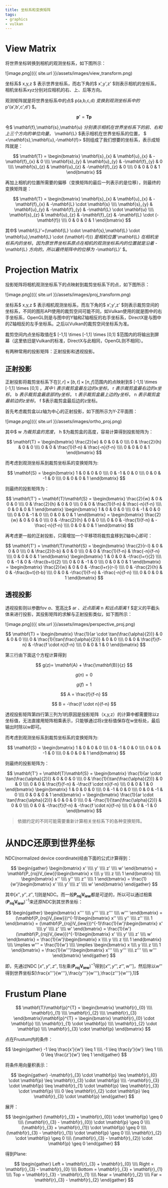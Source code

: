 ```yaml
---
title: 坐标系和变换矩阵
tags: 
- graphics
- vulkan
---
```


# View Matrix

将世界坐标转换到相机的观测坐标系，如下图所示：

<!--more-->

![image.png]({{ site.url }}/assets/images/view_transform.png)

坐标系$ x,y,z $ 表示世界坐标系，而右下角的$ x',y',z' $则表示相机的坐标系，相机坐标系xyz分别对应相机的右、上、后等方向。

观测矩阵就是将世界坐标系中的点$ p(a,b,c,d) $变换到观测坐标系中的$ p'(a',b',c',d') $。

$$ \mathbf{p'} = \mathbf{T}\mathbf{p} $$

令$ \mathbf{f},\mathbf{s},\mathbf{u} $分别表示相机在世界坐标系下的前、右和上三个方向的单位向量，$ \mathbf{L} $表示相机在世界坐标系的位置， $ <\mathbf{s},\mathbf{u},-\mathbf{f}> $则组成了我们想要的坐标系，表示成矩阵就是：

$$
\mathbf{T} = \begin{bmatrix}
\mathbf{s}_{x} & \mathbf{u}_{x} & -\mathbf{f}_{x} & 0 \\\\
\mathbf{s}_{y} & \mathbf{u}_{y} & -\mathbf{f}_{y} & 0 \\\\
\mathbf{s}_{z} & \mathbf{u}_{z} & -\mathbf{f}_{z} & 0 \\\\
0 & 0 & 0 & 1
\end{bmatrix} 
$$

再加上相机的位置所需要的偏移（变换矩阵的最后一列表示的是位移），则最终的变换矩阵是：

$$
\mathbf{T} = \begin{bmatrix}
\mathbf{s}_{x} & \mathbf{u}_{x} & -\mathbf{f}_{x} & -\mathbf{L} \cdot \mathbf{s} \\\\
\mathbf{s}_{y} & \mathbf{u}_{y} & -\mathbf{f}_{y} & -\mathbf{L} \cdot \mathbf{u} \\\\
\mathbf{s}_{z} & \mathbf{u}_{z} & -\mathbf{f}_{z} & -\mathbf{L} \cdot (-\mathbf{f}) \\\\
0 & 0 & 0 & 1
\end{bmatrix} 
$$

其中$ \mathbf{L}'=(\mathbf{L} \cdot \mathbf{s},\mathbf{L} \cdot \mathbf{u},\mathbf{L} \cdot (\mathbf{-f})) $是相机位置$ \mathbf{L} $在相机坐标系内的坐标，因为原世界坐标系原点在相机的观测坐标系内的位置就是沿着$ -\mathbf{L} $方向的，所以最终矩阵中的位移为$ -\mathbf{L}' $。

# Projection Matrix

投影矩阵将相机观测坐标系下的点映射到裁剪坐标系下的点，如下图所示：

![image.png]({{ site.url }}/assets/images/proj_transform.png)

坐标系$ x,y,z $ 表示相机观测坐标系，而左下角的$ x',y',z' $则表示裁剪空间的坐标系，不同的图形API使用的裁剪空间可能不同，如Vulkan使用的就是图中的右手坐标系，OpenGL则是与图中的Y轴和Z轴相反的右手坐标系，DirectX是与图中的Z轴相反的左手坐标系。之后以Vulkan的裁剪空间坐标系为准。

裁剪空间内点坐标取值在$ [-1,1] \times [-1,1] \times [0,1] $范围内的将输出到屏幕（这里依旧是Vulkan的标准，DirectX与此相同，OpenGL则不相同）。

有两种常用的投影矩阵：正射投影和透视投影。

## 正射投影

正射投影将裁剪坐标系下在$[l,r] \times [b,t] \times [n,f]$范围内的点映射到$ [-1,1] \times [-1,1] \times [0,1] $，其中$ l $表示裁剪盒最左边的x坐标，$ r $表示裁剪盒最右边的x坐标，$ b $表示裁剪盒最底部的y坐标，$ t $表示裁剪盒最上边的y坐标，$ n $表示裁剪盒最前边的z坐标，$ f $表示裁剪盒最后边的z坐标。

首先考虑裁剪盒以z轴为中心的正射投影，如下图所示为Y-Z平面图：

![image.png]({{ site.url }}/assets/images/ortho_proj.png)

其中$ w $为裁剪盒的宽度，$ h $为裁剪盒的高度，容易计算得到投影矩阵为：

$$
\mathbf{T} = \begin{bmatrix}
\frac{2}{w} & 0  & 0  & 0 \\\\
0 & \frac{2}{h} & 0 & 0 \\\\
0 & 0 & \frac{1}{f-n} & \frac{-n}{f-n} \\\\
0 & 0 & 0 & 1
\end{bmatrix} 
$$

而考虑到观测坐标系到裁剪坐标系的变换矩阵为:

$$
\mathbf{S} =  \begin{bmatrix}
1 & 0  & 0  & 0 \\\\
0 & -1 & 0  & 0 \\\\
0 & 0  & -1 & 0 \\\\
0 & 0 & 0 & 1
\end{bmatrix} 
$$

则最终的投影矩阵为：

$$
\mathbf{T'} = \mathbf{T}\mathbf{S} 
= \begin{bmatrix}
\frac{2}{w} & 0  & 0  & 0 \\\\
0 & \frac{2}{h} & 0 & 0 \\\\
0 & 0 & \frac{1}{f-n} & \frac{-n}{f-n} \\\\
0 & 0 & 0 & 1
\end{bmatrix} \begin{bmatrix}
1 & 0  & 0  & 0 \\\\
0 & -1 & 0  & 0 \\\\
0 & 0  & -1 & 0 \\\\
0 & 0 & 0 & 1
\end{bmatrix} 
= \begin{bmatrix}
\frac{2}{w} & 0  & 0  & 0 \\\\
0 & -\frac{2}{h} & 0 & 0 \\\\
0 & 0 & -\frac{1}{f-n} & -\frac{-n}{f-n} \\\\
0 & 0 & 0 & 1
\end{bmatrix} 
$$

再考虑更一般的正射投影，只需增加一个平移项将裁剪盒移到Z轴中心即可：

$$
\mathbf{T'} = \mathbf{T}\mathbf{S} 
= \begin{bmatrix}
\frac{2}{r-l} & 0  & 0  & 0 \\\\
0 & \frac{2}{t-b} & 0 & 0 \\\\
0 & 0 & \frac{1}{f-n} & \frac{-n}{f-n} \\\\
0 & 0 & 0 & 1
\end{bmatrix} \begin{bmatrix}
1 & 0  & 0  & -\frac{l+r}{2} \\\\
0 & -1 & 0  & -\frac{b+t}{2} \\\\
0 & 0  & -1 & 0 \\\\
0 & 0 & 0 & 1
\end{bmatrix} 
= \begin{bmatrix}
\frac{2}{w} & 0  & 0  & -\frac{l+r}{r-l} \\\\
0 & -\frac{2}{h} & 0 & -\frac{b+t}{t-b} \\\\
0 & 0 & -\frac{1}{f-n} & -\frac{-n}{f-n} \\\\
0 & 0 & 0 & 1
\end{bmatrix} 
$$

## 透视投影

透视投影则以参数fov $\alpha$、宽高比$ ar $、近点距离$ n $和远点距离$ f $定义的平截头体来进行投影，其投影矩阵的求解与正射投影类似，如下图所示：

![image.png]({{ site.url }}/assets/images/perspective_proj.png)

$$
\mathbf{T} = \begin{bmatrix}
\frac{1}{ar \cdot \tan(\frac{\alpha}{2})} & 0  & 0  & 0 \\\\
0 & \frac{1}{\tan(\frac{\alpha}{2})} & 0 & 0 \\\\
0 & 0 & \frac{f}{f-n} & -\frac{f \cdot n}{f-n} \\\\
0 & 0 & 1 & 0
\end{bmatrix}
$$

第三行由下面这个方程计算得到

$$ g(z)= \mathbf{A} + \frac{\mathbf{B}}{z} $$

$$ g(n)= 0 $$

$$ g(f)= 1 $$

$$ A = \frac{f}{f-n} $$

$$ B = -\frac{f \cdot n}{f-n} $$

透视投影矩阵第四行第三列为1的原因是投影矩阵（x,y,z）的计算中都需要除以z坐标值，无法直接用矩阵相乘表示，只能够通过将z坐标值保存在w坐标处，最后输出时除以w即可。

而考虑到观测坐标系到裁剪坐标系的变换矩阵为:

$$
\mathbf{S} =  \begin{bmatrix}
1 & 0  & 0  & 0 \\\\
0 & -1 & 0  & 0 \\\\
0 & 0  & -1 & 0 \\\\
0 & 0 & 0 & 1
\end{bmatrix} 
$$

则最终的投影矩阵为：

$$
\mathbf{T'} = \mathbf{T}\mathbf{S} 
= \begin{bmatrix}
\frac{1}{ar \cdot \tan(\frac{\alpha}{2})} & 0  & 0  & 0 \\\\
0 & \frac{1}{\tan(\frac{\alpha}{2})} & 0 & 0 \\\\
0 & 0 & \frac{f}{f-n} & -\frac{f \cdot n}{f-n} \\\\
0 & 0 & 1 & 0
\end{bmatrix} \begin{bmatrix}
1 & 0  & 0  & 0 \\\\
0 & -1 & 0  & 0 \\\\
0 & 0  & -1 & 0 \\\\
0 & 0 & 0 & 1
\end{bmatrix} 
= \begin{bmatrix}
\frac{1}{ar \cdot \tan(\frac{\alpha}{2})} & 0  & 0  & 0 \\\\
0 & -\frac{1}{\tan(\frac{\alpha}{2})} & 0 & 0 \\\\
0 & 0 & -\frac{f}{f-n} & -\frac{f \cdot n}{f-n} \\\\
0 & 0 & -1 & 0
\end{bmatrix} 
$$

> 依据约定的不同可能需要重新计算相关坐标系下的各种变换矩阵。

# 从NDC还原到世界坐标

NDC(normalized device coordinate)经由下面的公式计算得到：

$$
\begin{gather}
\begin{bmatrix}
x' \\\\
y' \\\\
z' \\\\
w'
\end{bmatrix} = \mathbf{P_{roj}V_{iew}}\begin{bmatrix}
x \\\\
y \\\\
z \\\\
1
\end{bmatrix} \\\\
\begin{bmatrix}
x'' \\\\
y'' \\\\
z'' \\\\
1
\end{bmatrix} = \frac{1}{w'}\begin{bmatrix}
x' \\\\
y' \\\\
z' \\\\
w'
\end{bmatrix}
\end{gather}
$$

其中$[x'',y'',z'',1]$则是NDC。而一般$\mathbf{P_{roj}V_{iew}}$都是可逆的，所以可以通过相乘$(\mathbf{P_{roj}V_{iew}})^{-1}$来还原NDC到其世界坐标：

$$
\begin{gather}
\begin{bmatrix}
x''' \\\\
y''' \\\\
z''' \\\\
w'''
\end{bmatrix} = (\mathbf{P_{roj}V_{iew}})^{-1}\begin{bmatrix}
x'' \\\\
y'' \\\\
z'' \\\\
1
\end{bmatrix} = (\mathbf{P_{roj}V_{iew}})^{-1}\frac{1}{w'}\begin{bmatrix}
x' \\\\
y' \\\\
z' \\\\
w'
\end{bmatrix} = \frac{1}{w'}(\mathbf{P_{roj}V_{iew}})^{-1}\begin{bmatrix}
x' \\\\
y' \\\\
z' \\\\
w'
\end{bmatrix} = \frac{1}{w'}\begin{bmatrix}
x \\\\
y \\\\
z \\\\
1
\end{bmatrix} \\\\
\implies w''' = \frac{1}{w'} \\\\
\implies \begin{bmatrix}
x \\\\
y \\\\
z \\\\
1
\end{bmatrix} = \frac{1}{w'''}\begin{bmatrix}
x''' \\\\
y''' \\\\
z''' \\\\
w'''
\end{bmatrix} 
\end{gather}
$$

即，先通过NDC $[x'',y'',z'',1]$左乘$(\mathbf{P_{roj}V_{iew}})^{-1}$得到$[x''',y''',z''',w''']$，然后除以$w'''$得到世界坐标$[\frac{x'''}{w'''},\frac{y'''}{w'''},\frac{z'''}{w'''},1]$

# Frustum Plane

$$
\mathbf{T}\mathbf{p}^{T} = \begin{bmatrix}
\mathbf{r}_{0} \\\\
\mathbf{r}_{1} \\\\
\mathbf{r}_{2} \\\\
\mathbf{r}_{3}
\end{bmatrix}\mathbf{p}^{T}
= \begin{bmatrix}
\mathbf{r}_{0} \cdot \mathbf{p} \\\\
\mathbf{r}_{1} \cdot \mathbf{p} \\\\
\mathbf{r}_{2} \cdot \mathbf{p} \\\\
\mathbf{r}_{3} \cdot \mathbf{p}
\end{bmatrix} 
$$

点在Frustum内的条件：

$$
\begin{gather}
  -1 \leq \frac{x'}{w'} \leq 1 \\\\
  -1 \leq \frac{y'}{w'} \leq 1 \\\\
  0 \leq \frac{z'}{w'} \leq 1
\end{gather}
$$

将条件用向量积表示：

$$
\begin{gather}
-\mathbf{r}_{3} \cdot \mathbf{p} \leq \mathbf{r}_{0} \cdot \mathbf{p} \leq  \mathbf{r}_{3} \cdot \mathbf{p} \\\\
-\mathbf{r}_{3} \cdot \mathbf{p} \leq \mathbf{r}_{1} \cdot \mathbf{p} \leq  \mathbf{r}_{3} \cdot \mathbf{p} \\\\
0 \leq \mathbf{r}_{2} \cdot \mathbf{p} \leq  \mathbf{r}_{3} \cdot \mathbf{p}
\end{gather} 
$$

展开：

$$
\begin{gather}
(\mathbf{r}_{3} + \mathbf{r}_{0}) \cdot \mathbf{p} \geq 0 \\\\
(\mathbf{r}_{3} - \mathbf{r}_{0}) \cdot \mathbf{p} \geq 0 \\\\
(\mathbf{r}_{3} + \mathbf{r}_{1}) \cdot \mathbf{p} \geq 0 \\\\
(\mathbf{r}_{3} - \mathbf{r}_{1}) \cdot \mathbf{p} \geq 0 \\\\
\mathbf{r}_{2} \cdot \mathbf{p} \geq 0 \\\\
(\mathbf{r}_{3} - \mathbf{r}_{2}) \cdot \mathbf{p} \geq 0 
\end{gather}
$$

得到Plane:

$$
\begin{gather}
Left = \mathbf{r}_{3} + \mathbf{r}_{0} \\\\
Right = \mathbf{r}_{3} - \mathbf{r}_{0} \\\\
Bottom = \mathbf{r}_{3} + \mathbf{r}_{1} \\\\
Top = \mathbf{r}_{3} - \mathbf{r}_{1} \\\\
Near = \mathbf{r}_{2} \\\\
Far = \mathbf{r}_{3} - \mathbf{r}_{2}
\end{gather} 
$$